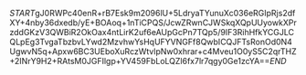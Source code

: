 $START$gJ0RWPc40enR+rB7Esk9m2096lU+5LdryaTYunuXc036eRGIpRjs2dfXY+4nby36dxedb/yE+BOAoq+1nTiCPQS/JcwZRwnCJWSkqXQpUUyowkXPrzddGKzV3QWBiR2OkOax4ntLirK2uf6eAUpGcPn7TQp5/9IF3RihHfkYCGJLCQLpEg3TvgaTbzbvLYwd2MzvhwYsHqUFYVNGFf8QwbICQJFTsRonOd0N4UgwvN5q+Apxw6BC3UEboXuRczWtvlpNw0xhrar+c4Mveu1O0yS5C2qrTHZ+2INrY9H2+RAtsM0JGFIlgp+YV459FbLoLQZl6fx7lr7qgy0Ge1zcYA==$END$